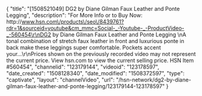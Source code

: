 {
    "title": "[1508521049] DG2 by Diane Gilman Faux Leather and Ponte Legging",
    "description": "For More Info or to Buy Now: http:\/\/www.hsn.com\/products\/seo\/8439761?rdr=1&sourceid=youtube&cm_mmc=Social-_-Youtube-_-ProductVideo-_-560454\r\nDG2 by Diane Gilman Faux Leather and Ponte Legging \nA tonal combination of stretch faux leather in front and luxurious ponte in back make these leggings super comfortable. Pockets accent your...\r\nPrices shown on the previously recorded video may not represent the current price.  View hsn.com to view the current selling price. HSN Item #560454",
    "channelid": "123179144",
    "videoid": "123178597",
    "date_created": "1508128340",
    "date_modified": "1508372597",
    "type": "captivate",
    "layout": "channelVideo",
    "url": "\/hsn-network\/dg2-by-diane-gilman-faux-leather-and-ponte-legging\/123179144-123178597"
}